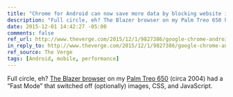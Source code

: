 ```yaml
---
title: "Chrome for Android can now save more data by blocking website images"
description: "Full circle, eh? The Blazer browser on my Palm Treo 650 had a “Lightning Mode” that switched off (optionally) images, CSS, and JavaScript."
date: 2015-12-01 14:42:27 -05:00
comments: false
ref_url: http://www.theverge.com/2015/12/1/9827386/google-chrome-android-data-saver-image-blocking
in_reply_to: http://www.theverge.com/2015/12/1/9827386/google-chrome-android-data-saver-image-blocking
ref_source: The Verge
tags: [Android, mobile, performance]
---
```


Full circle, eh? [The Blazer browser](https://en.wikipedia.org/wiki/Blazer_(web_browser)) on my [Palm Treo 650](https://en.wikipedia.org/wiki/Treo_650) (circa 2004) had a “Fast Mode” that switched off (optionally) images, CSS, and JavaScript.